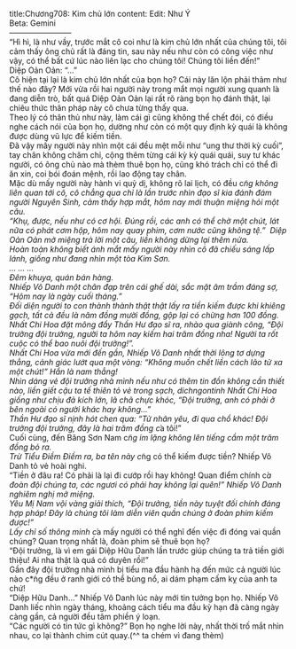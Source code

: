 title:Chương708: Kim chủ lớn
content:
Edit: Như Ý<br>Beta: Gemini<br>————————<br>“Hì hì, là như vầy, trước mắt cô coi như là kim chủ lớn nhất của chúng tôi, tôi cảm thấy ông chủ rất là đáng tin, sau này nếu như còn có công việc như vậy, có thể bất cứ lúc nào liên lạc cho chúng tôi! Chúng tôi liền đến!”<br>Diệp Oản Oản: “…”<br>Cô hiện tại lại là kim chủ lớn nhất của bọn họ? Cái này lăn lộn phải thảm như thế nào đây? Mới vừa rồi hai người này trong mắt mọi người xung quanh là đang diễn trò, bất quá Diệp Oản Oản lại rất rõ ràng bọn họ đánh thật, lại chiêu thức thân pháp này cô chưa từng thấy qua.<br>Theo lý có thân thủ như này, làm cái gì cũng không thể chết đói, có điều nghe cách nói của bọn họ, dường như còn có một quy định kỳ quái là không được dùng vũ lực để kiếm tiền.<br>Đã vậy mấy người này nhìn một cái đều mệt mỗi như “ung thư thời kỳ cuối”, tay chân không chăm chỉ, cộng thêm từng cái kỳ kỳ quái quái, suy tư khác người, có ông chủ nào mà thèm thuê bọn họ, cũng khó trách chỉ có thể đi ăn xin, coi bói đoán mệnh, rồi lao động tay chân.<br>Mặc dù mấy người này hành vi quỷ dị, không rõ lai lịch, có đều c*̃ng không liên quan tới cô, cô chẳng qua chỉ là lần trước nhìn đạo sĩ kia đánh đám người Nguyên Sinh, cảm thấy hợp mắt, hôm nay mới thuận miệng hỏi một câu.<br>“Khụ, được, nếu như có cơ hội. Đúng rồi, các anh có thể chờ một chút, lát nữa có phát cơm hộp, hôm nay quay phim, cơm nước cũng không tệ.”  Diệp Oản Oản mở miệng trả lời một câu, liền không dừng lại thêm nửa.<br>Hoàn toàn không biết ánh mắt mấy người này nhìn cô đã chiếu sáng lấp lánh, giống như đang nhìn một tòa Kim Sơn.<br>… … …<br>Đêm khuya, quán bán hàng.<br>Nhiếp Vô Danh một chân đạp trên cái ghế dài, sắc mặt âm trầm đáng sợ, “Hôm nay là ngày cuối tháng.”<br>Đối diện người to con thành thành thật thật lấy ra tiền kiếm được khi khiêng gạch, tất cả đều là năm đồng mười đồng, gộp lại có chừng hơn 100 đồng.<br>Nhất Chi Hoa đặt mông đẩy Thần Hư đạo sĩ ra, nhào qua giành công, “Đội trưởng đội trưởng, người ta hôm nay kiếm hai trăm đồng nha! Người ta rốt cuộc có thể bao nuôi đội trưởng!”.<br>Nhất Chi Hoa vừa mới đến gần, Nhiếp Vô Danh nhất thời lông tơ dựng thẳng, cảnh giác lướt qua một vòng: “Không muốn chết liền cách lão tử xa một chút!” Hắn là nam thẳng!<br>Nhìn dáng vẻ đội trưởng nhà mình nếu như có thêm tin đồn không cần thiết nào, liền giết cậu ta tế thiên tỏ vẻ trong sạch, dichngontinh Nhất Chi Hoa giống như chịu đả kích lớn, lã chã chực khóc, “Đội trưởng, anh có phải ở bên ngoài có người khác hay không…”<br>Thần Hư đạo sĩ nịnh hót chen qua: “Tử nhân yêu, đi qua chổ khác! Đội trưởng đội trưởng, đây là hai trăm đồng c*̉a tôi!”<br>Cuối cùng, đến Băng Sơn Nam c*̃ng im lặng không lên tiếng cầm một trăm đồng bỏ ra.<br>Trừ Tiểu Điềm Điềm ra, ba tên này c*̃ng có thể kiếm được tiền? Nhiếp Vô Danh tỏ vẻ hoài nghi.<br>“Tiền ở đâu ra! Có phải là lại đi cướp rồi hay không! Quan điểm chính c*̉a đoàn đội chúng ta, các ngươi có phải hay không lại quên!” Nhiếp Vô Danh nghiêm nghị mở miệng.<br>Yêu Mị Nam vội vàng giải thích, “Đội trưởng, tiền này tuyệt đối chính đáng hợp pháp! Đây là chúng tôi làm diễn viên quần chúng ở đoàn phim kiếm được!”<br>Lấy chỉ số thông minh c*̉a mấy người có thể nghĩ đến việc đi đóng vai quần chúng? Quan trọng nhất là, đoàn phim sẽ thuê bọn họ?<br>“Đội trưởng, là vì em gái Diệp Hữu Danh lần trước giúp chúng ta trả tiền giới thiệu! Ai nha thật là quá có duyên rồi!”<br>Gần đây đội trưởng nhà mình bị tiểu ma đầu hành hạ đến mức cả người lúc nào c*̃ng đều ở ranh giới có thể bùng nổ, ai dám phạm cấm kỵ của anh ta chứ!<br>“Diệp Hữu Danh…” Nhiếp Vô Danh lúc này mới tin tưởng bọn họ. Nhiếp Vô Danh liếc nhìn ngày tháng, khoảng cách tiểu ma đầu kỳ hạn đã càng ngày càng gần, cả người đều tâm phiền ý loạn.<br>“Các người có tin tức gì không?” Bọn họ nghe lời này, nhất thời trố mắt nhìn nhau, co lại thành chim cút quay.(^^ ta chém vì đang thèm)